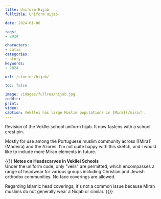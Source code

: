 ```yaml
---
title: Uniform Hijab
fulltitle: Uniform Hijab

date: 2024-01-06

tags:
- 2024

characters:
- catia
categories:
- story
keywords:
- 2024

url: /stories/hijab/

toc: false

image: /images/fullres/hijab.jpg
reddit:
print:
video:
caption: Vekllei has large Muslim populations in [Mira](/mira/).
---
```

Revision of the Vekllei school uniform hijab. It now fastens with a school crest pin.

Mostly for use among the Portuguese muslim community across [[Mira]] (Madeira) and the Azores. I'm not quite happy with this sketch, and I would like to include more Miran elements in future.

{{<note>}}
**Notes on Headscarves in Vekllei Schools**
<br>
Under the uniform code, only "veils" are permitted, which encompasses a range of headwear for various groups including Christian and Jewish orthodox communities. No face coverings are allowed.

Regarding Islamic head coverings, it's not a common issue because Miran muslims do not generally wear a Niqab or similar.
{{</note>}}